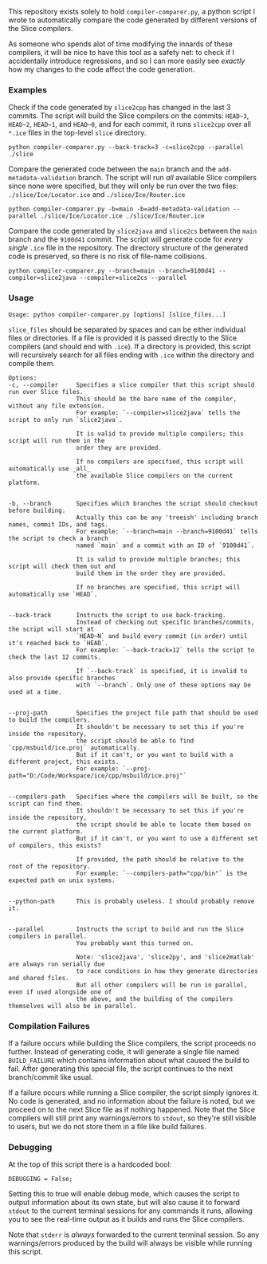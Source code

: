 This repository exists solely to hold `compiler-comparer.py`,
a python script I wrote to automatically compare the code generated by different versions of the Slice compilers.

As someone who spends alot of time modifying the innards of these compilers,
it will be nice to have this tool as a safety net: to check if I accidentally introduce regressions,
and so I can more easily see _exactly_ how my changes to the code affect the code generation.


### Examples

Check if the code generated by `slice2cpp` has changed in the last 3 commits.
The script will build the Slice compilers on the commits: `HEAD~3`, `HEAD~2`, `HEAD~1`, and `HEAD~0`,
and for each commit, it runs `slice2cpp` over all `*.ice` files in the top-level `slice` directory.
```
python compiler-comparer.py --back-track=3 -c=slice2cpp --parallel ./slice
```

Compare the generated code between the `main` branch and the `add-metadata-validation` branch.
The script will run _all_ available Slice compilers since none were specified,
but they will only be run over the two files: `./slice/Ice/Locator.ice` and `./slice/Ice/Router.ice`
```
python compiler-comparer.py -b=main -b=add-metadata-validation --parallel ./slice/Ice/Locator.ice ./slice/Ice/Router.ice
```

Compare the code generated by `slice2java` and `slice2cs` between the `main` branch and the `9100d41` commit.
The script will generate code for _every single_ `.ice` file in the repository.
The directory structure of the generated code is preserved, so there is no risk of file-name collisions.
```
python compiler-comparer.py --branch=main --branch=9100d41 --compiler=slice2java --compiler=slice2cs --parallel
```


### Usage

```
Usage: python compiler-comparer.py [options] [slice_files...]
```

`slice_files` should be separated by spaces and can be either individual files or directories.
If a file is provided it is passed directly to the Slice compilers (and should end with `.ice`).
If a directory is provided, this script will recursively search for all files ending with `.ice` within the directory and compile them.


```
Options:
-c, --compiler     Specifies a slice compiler that this script should run over Slice files.
                   This should be the bare name of the compiler, without any file extension.
                   For example: `--compiler=slice2java` tells the script to only run `slice2java`.

                   It is valid to provide multiple compilers; this script will run them in the
                   order they are provided.

                   If no compilers are specified, this script will automatically use _all_
                   the available Slice compilers on the current platform.


-b, --branch       Specifies which branches the script should checkout before building.
                   Actually this can be any 'treeish' including branch names, commit IDs, and tags.
                   For example: `--branch=main --branch=9100d41` tells the script to check a branch
                   named `main` and a commit with an ID of `9100d41`.

                   It is valid to provide multiple branches; this script will check them out and
                   build them in the order they are provided.

                   If no branches are specified, this script will automatically use `HEAD`.


--back-track       Instructs the script to use back-tracking.
                   Instead of checking out specific branches/commits, the script will start at
                   `HEAD~N` and build every commit (in order) until it's reached back to `HEAD`.
                   For example: `--back-track=12` tells the script to check the last 12 commits.

                   If `--back-track` is specified, it is invalid to also provide specific branches
                   with `--branch`. Only one of these options may be used at a time.


--proj-path        Specifies the project file path that should be used to build the compilers.
                   It shouldn't be necessary to set this if you're inside the repository,
                   the script should be able to find `cpp/msbuild/ice.proj` automatically.
                   But if it can't, or you want to build with a different project, this exists.
                   For example: `--proj-path="D:/Code/Workspace/ice/cpp/msbuild/ice.proj"`


--compilers-path   Specifies where the compilers will be built, so the script can find them.
                   It shouldn't be necessary to set this if you're inside the repository,
                   the script should be able to locate them based on the current platform.
                   But if it can't, or you want to use a different set of compilers, this exists?

                   If provided, the path should be relative to the root of the repository.
                   For example: `--compilers-path="cpp/bin"` is the expected path on unix systems.


--python-path      This is probably useless. I should probably remove it.


--parallel         Instructs the script to build and run the Slice compilers in parallel.
                   You probably want this turned on.

                   Note: 'slice2java', 'slice2py', and 'slice2matlab' are always run serially due
                   to race conditions in how they generate directories and shared files.
                   But all other compilers will be run in parallel, even if used alongside one of
                   the above, and the building of the compilers themselves will also be in parallel.
```


### Compilation Failures

If a failure occurs while building the Slice compilers, the script proceeds no further.
Instead of generating code, it will generate a single file named `BUILD_FAILURE` which
contains information about what caused the build to fail.
After generating this special file, the script continues to the next branch/commit like usual.

If a failure occurs while running a Slice compiler, the script simply ignores it.
No code is generated, and no information about the failure is noted, but we proceed on to the
next Slice file as if nothing happened.
Note that the Slice compilers will still print any warnings/errors to `stdout`,
so they're still visible to users, but we do not store them in a file like build failures.


### Debugging

At the top of this script there is a hardcoded bool:
```
DEBUGGING = False;
```
Setting this to true will enable debug mode, which causes the script to output information about its own state,
but will also cause it to forward `stdout` to the current terminal sessions for any commands it runs, allowing you
to see the real-time output as it builds and runs the Slice compilers.

Note that `stderr` is _always_ forwarded to the current terminal session. So any warnings/errors produced by the build
will always be visible while running this script.
